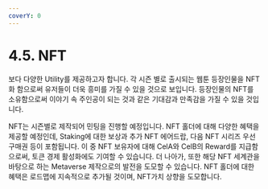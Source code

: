 ```yaml
---
coverY: 0
---
```


# 4.5. NFT



&#x20;보다 다양한 Utility를 제공하고자 합니다. 각 시즌 별로 출시되는 웹툰 등장인물을 NFT화 함으로써 유저들이 더욱 흥미를 가질 수 있을 것으로 보입니다. 등장인물의 NFT를 소유함으로써 이야기 속 주인공이 되는 것과 같은 기대감과 만족감을 가질 수 있을 것입니다.

&#x20;NFT는 시즌별로 제작되어 민팅을 진행할 예정입니다. NFT 홀더에 대해 다양한 혜택을 제공할 예정인데, Staking에 대한 보상과 추가 NFT 에어드랍, 다음 NFT 시리즈 우선 구매권 등이 포함됩니다. 이 중 NFT 보유자에 대해 CelA와 CelB의 Reward를 지급함으로써, 토큰 경제 활성화에도 기여할 수 있습니다. 더 나아가, 또한 해당 NFT 세계관을 바탕으로 하는 Metaverse 제작으로의 발전을 도모할 수 있습니다. NFT 홀더에 대한 혜택은 로드맵에 지속적으로 추가될 것이며, NFT가치 상향을 도모합니다.

